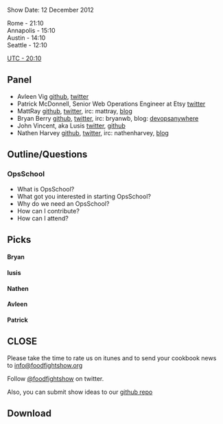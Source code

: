 Show Date:  12 December 2012

Rome - 21:10  
Annapolis - 15:10  
Austin - 14:10  
Seattle - 12:10  

[UTC - 20:10](http://www.timeanddate.com/worldclock/meetingdetails.html?year=2012&month=12&day=11&hour=17&min=0&sec=0&p1=215&p2=1928&p3=24&p4=234)

Panel<a name="panel"></a>
-----

* Avleen Vig [github](https://github.com/avleen), [twitter](https://twitter.com/avleen)
* Patrick McDonnell, Senior Web Operations Engineer at Etsy [twitter](http://twitter.com/mcdonnps)
* MattRay [github](http://github.com/mattray), [twitter](http://twitter.com/mattray), irc: mattray, [blog](http://www.leastresistance.net/)
* Bryan Berry [github](http://github.com/bryanwb), [twitter](http://twitter.com/bryanwb), irc: bryanwb, blog: [devopsanywhere](http://devopsanywhere.blogspot.com)
* John Vincent, aka Lusis [twitter](https://twitter.com/#!/lusis), [github](https://github.com/lusis)
* Nathen Harvey [github](http://github.com/nathenharvey), [twitter](http://twitter.com/nathenharvey), irc: nathenharvey, [blog](http://nathenharvey.com)


Outline/Questions
-----------------

### OpsSchool

* What is OpsSchool?
* What got you interested in starting OpsSchool?
* Why do we need an OpsSchool?
* How can I contribute?
* How can I attend?



Picks<a name="picks"></a>
-----

#### Bryan  

#### lusis  

#### Nathen  

#### Avleen

#### Patrick  


CLOSE
-----

Please take the time to rate us on itunes and to send your cookbook
news to info@foodfightshow.org

Follow [@foodfightshow](http://twitter.com/foodfightshow) on twitter.

Also, you can submit show ideas to our [github repo](https://github.com/foodfight/showz)



Download
--------
